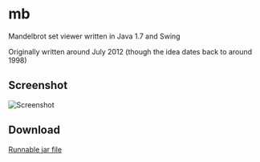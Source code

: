 mb
==

Mandelbrot set viewer written in Java 1.7 and Swing

Originally written around July 2012 (though the idea dates back to around 1998)

Screenshot
----------

![Screenshot](mb.png)

Download
--------

[Runnable jar file](https://www.dropbox.com/s/k9bt00182261l5x/mandelbrot.jar?dl=0)
